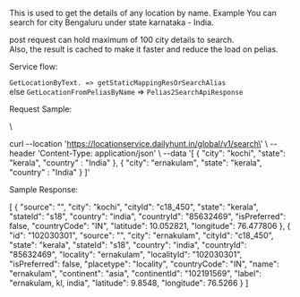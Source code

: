 This is used to get the details of any location by name. Example You can
search for city Bengaluru under state karnataka - India.

post request can hold maximum of 100 city details to search.\
Also, the result is cached to make it faster and reduce the load on
pelias.

Service flow:

`GetLocationByText. => getStaticMappingResOrSearchAlias `\
else `GetLocationFromPeliasByName` =\> `Pelias2SearchApiResponse`

Request Sample:

\

curl \--location
\'https://locationservice.dailyhunt.in/global/v1/search\' \\ \--header
\'Content-Type: application/json\' \\ \--data \'\[ { \"city\":
\"kochi\", \"state\": \"kerala\", \"country\" : \"India\" }, { \"city\":
\"ernakulam\", \"state\": \"kerala\", \"country\" : \"India\" } \]\'

Sample Response:

\[ { \"source\": \"\", \"city\": \"kochi\", \"cityId\": \"c18_450\",
\"state\": \"kerala\", \"stateId\": \"s18\", \"country\": \"india\",
\"countryId\": \"85632469\", \"isPreferred\": false, \"countryCode\":
\"IN\", \"latitude\": 10.052821, \"longitude\": 76.477806 }, { \"id\":
\"102030301\", \"source\": \"\", \"city\": \"ernakulam\", \"cityId\":
\"c18_450\", \"state\": \"kerala\", \"stateId\": \"s18\", \"country\":
\"india\", \"countryId\": \"85632469\", \"locality\": \"ernakulam\",
\"localityId\": \"102030301\", \"isPreferred\": false, \"placetype\":
\"locality\", \"countryCode\": \"IN\", \"name\": \"ernakulam\",
\"continent\": \"asia\", \"continentId\": \"102191569\", \"label\":
\"ernakulam, kl, india\", \"latitude\": 9.8548, \"longitude\": 76.5266 }
\]
